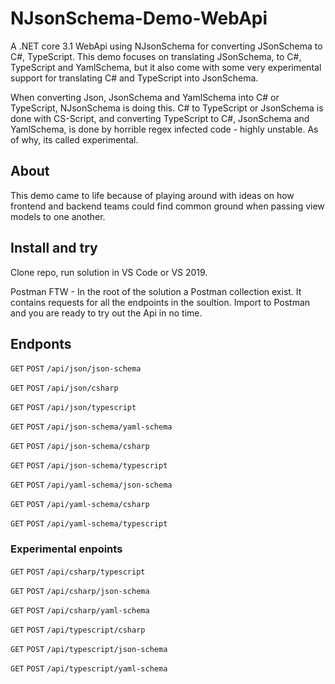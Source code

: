 # NJsonSchema-Demo-WebApi
A .NET core 3.1 WebApi using NJsonSchema for converting JSonSchema to C#, TypeScript. This demo focuses on translating JSonSchema, to C#, TypeScript and YamlSchema, but it also come with some very experimental support for translating C# and TypeScript into JsonSchema. 

When converting Json, JsonSchema and YamlSchema into C# or TypeScript, NJsonSchema is doing this. C# to TypeScript or JsonSchema is done with CS-Script, and converting TypeScript to C#, JsonSchema and YamlSchema, is done by horrible regex infected code - highly unstable. As of why, its called experimental.

## About

This demo came to life because of playing around with ideas on how frontend and backend teams could find common ground when passing view models to one another.

## Install and try

Clone repo, run solution in VS Code or VS 2019.

Postman FTW - In the root of the solution a Postman collection exist. It contains requests for all the endpoints in the soultion. Import to Postman and you are ready to try out the Api in no time.

## Endponts

`GET` `POST` `/api/json/json-schema`

`GET` `POST` `/api/json/csharp`

`GET` `POST` `/api/json/typescript`


`GET` `POST` `/api/json-schema/yaml-schema`

`GET` `POST` `/api/json-schema/csharp`

`GET` `POST` `/api/json-schema/typescript`


`GET` `POST` `/api/yaml-schema/json-schema`

`GET` `POST` `/api/yaml-schema/csharp`

`GET` `POST` `/api/yaml-schema/typescript`

### Experimental enpoints

`GET` `POST` `/api/csharp/typescript`

`GET` `POST` `/api/csharp/json-schema`

`GET` `POST` `/api/csharp/yaml-schema`


`GET` `POST` `/api/typescript/csharp`

`GET` `POST` `/api/typescript/json-schema`

`GET` `POST` `/api/typescript/yaml-schema`



